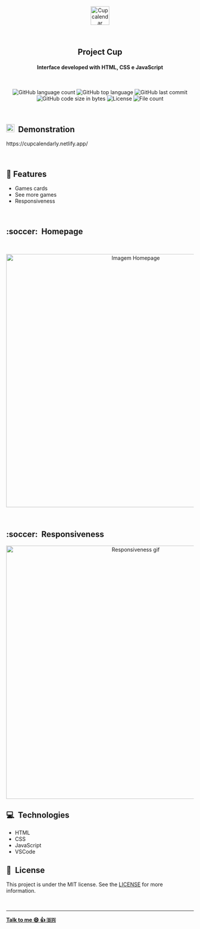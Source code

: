 <p align="center">
<br>
 <img height="50" alt="Cup calendar" src="https://res.cloudinary.com/dxijjbby3/image/upload/v1667619564/copadomundo/TITULO_PROJETO_COPA_l9wqn4.png"/>
</p>
  
 <br>
  <h2 align="center">
     Project Cup
  </h2>
  
<h4 align="center">Interface developed with HTML, CSS e JavaScript</h4>
<br>

<p align="center">
  <img alt="GitHub language count" src="https://img.shields.io/github/languages/count/larissayasmim/projeto_calendario_copa?color=green">
 
  <img alt="GitHub top language" src="https://img.shields.io/github/languages/top/larissayasmim/projeto_calendario_copa?color=yellow">
 
  <img alt="GitHub last commit" src="https://img.shields.io/github/last-commit/larissayasmim/projeto_calendario_copa?color=green">
  
  <img alt="GitHub code size in bytes" src="https://img.shields.io/github/repo-size/larissayasmim/projeto_calendario_copa?color=yellow"/>
  
  <img alt="License" src="https://img.shields.io/badge/license-MIT-%2304D361?color=green">
  
  <img alt="File count" src="https://img.shields.io/github/directory-file-count/larissayasmim/projeto_calendario_copa?color=yellow">

</p>
<br>
<h2> <img width="22" src="https://res.cloudinary.com/dxijjbby3/image/upload/v1666394248/bikraft/iconmonstr-marketing-4-240_3_t1cxqk.png"> &nbsp;Demonstration </h2>
<p font-color="red"> https://cupcalendarly.netlify.app/</p>
<br>

## :scroll:&nbsp;Features
* Games cards 
* See more games
* Responsiveness

<br>

<h2 align-items="center">
 :soccer:&nbsp;&nbsp;Homepage
</h2>
<br>
<p align="center" >  
 <img height= auto width= 680 alt= "Imagem Homepage" src="https://res.cloudinary.com/dxijjbby3/image/upload/v1667620255/copadomundo/127.0.0.1_5500_index.html_cm7op4.png" />
</p> 

<br>
<h2 align-items="center">
:soccer:&nbsp;&nbsp;Responsiveness
</h2>
<p align="center">
 <img height=auto width=680 alt="Responsiveness gif" src=""/>
</p>

## :computer:&nbsp; Technologies
  * HTML
  * CSS
  * JavaScript
  * VSCode
  
## :page_with_curl:&nbsp; License
This project is under the MIT license. See the [LICENSE](https://github.com/larissayasmim/projeto_calendario_copa/blob/main/LICENSE) for more information.

<br>

---
**[Talk to me :smile:&nbsp;:thumbsup:&nbsp;:brazil:](https://www.linkedin.com/in/larissayasmimpa/)**          
       
        
